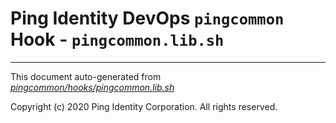 
# Ping Identity DevOps `pingcommon` Hook - `pingcommon.lib.sh`

---
This document auto-generated from _[pingcommon/hooks/pingcommon.lib.sh](https://github.com/pingidentity/pingidentity-docker-builds/blob/master/pingcommon/hooks/pingcommon.lib.sh)_

Copyright (c)  2020 Ping Identity Corporation. All rights reserved.
